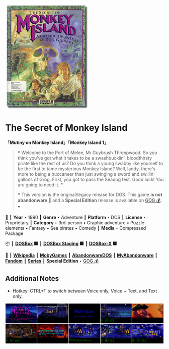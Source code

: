 ![](Thumbnail.png "application-thumbnail")

# The Secret of Monkey Island

「**Mutiny on Monkey Island**」「**Monkey Island 1**」

> ❝ Welcome to the Port of Melee, Mr Guybrush Threepwood. So you think you've got what it takes to be a swashbucklin', bloodthirsty pirate like the rest of us? Do you think a young swabby like yourself to be the first to tame mysterious Monkey Island? Well, laddy, there's more to being a buccaneer than just swinging a sword and swillin' gallons of Grog. First, you got to pass the Seadog test. Good luck! You are going to need it. ❞
>
> ❝ This version is the original/legacy release for DOS. This game **is not abandonware 🚫** and a **Special Edition** release is available on [GOG 💰](https://www.gog.com/en/game/the_secret_of_monkey_island_special_edition). ❞
>

📌 ┃ **Year** ‣ 1990 ┃ **Genre** ‣ Adventure ┃ **Platform** ‣ DOS ┃ **License** ‣ Proprietary ┃ **Category** ‣ 3rd-person • Graphic adventure • Puzzle elements • Fantasy • Sea pirates • Comedy ┃ **Media** ‣ Compressed Package 

📦 ┃ **[DOSBox](https://www.dosbox.com/) 🟩** ┃ **[DOSBox Staging](https://dosbox-staging.github.io/) 🟩** ┃ **[DOSBox-X](https://dosbox-x.com/) 🟩** 

📎 ┃ **[Wikipedia](https://en.wikipedia.org/wiki/The_Secret_of_Monkey_Island)** ┃ **[MobyGames](https://www.mobygames.com/game/141074/the-secret-of-monkey-island-enhanced-version/)** ┃ **[AbandonwareDOS](https://www.abandonwaredos.com/abandonware-game.php?abandonware=The+Secret+of+Monkey+Island&gid=1082)** ┃ **[MyAbandonware](https://www.myabandonware.com/game/the-secret-of-monkey-island-1ni)** ┃ **[Fandom](https://monkeyisland.fandom.com/wiki/The_Secret_of_Monkey_Island)** ┃ **[Series](https://en.wikipedia.org/wiki/Monkey_Island)** ┃ **Special Edition** ‣ [GOG 💰](https://www.gog.com/en/game/the_secret_of_monkey_island_special_edition) 

## Additional Notes
- Hotkey: CTRL+T to switch between Voice only, Voice + Text, and Text only.

![](Montage.png "The Secret of Monkey Island")

